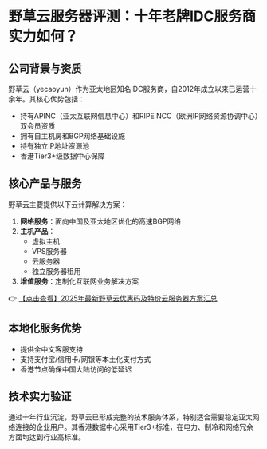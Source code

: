 # 野草云服务器评测：十年老牌IDC服务商实力如何？

## 公司背景与资质
野草云（yecaoyun）作为亚太地区知名IDC服务商，自2012年成立以来已运营十余年。其核心优势包括：
- 持有APINC（亚太互联网信息中心）和RIPE NCC（欧洲IP网络资源协调中心）双会员资质
- 拥有自主机房和BGP网络基础设施
- 持有独立IP地址资源池
- 香港Tier3+级数据中心保障

## 核心产品与服务
野草云主要提供以下云计算解决方案：
1. **网络服务**：面向中国及亚太地区优化的高速BGP网络
2. **主机产品**：
   - 虚拟主机
   - VPS服务器
   - 云服务器
   - 独立服务器租用
3. **增值服务**：定制化互联网业务解决方案

👉 [【点击查看】2025年最新野草云优惠码及特价云服务器方案汇总](https://bit.ly/yecaoyun)

## 本地化服务优势
- 提供全中文客服支持
- 支持支付宝/信用卡/网银等本土化支付方式
- 香港节点确保中国大陆访问的低延迟

## 技术实力验证
通过十年行业沉淀，野草云已形成完整的技术服务体系，特别适合需要稳定亚太网络连接的企业用户。其香港数据中心采用Tier3+标准，在电力、制冷和网络冗余方面均达到行业高标准。